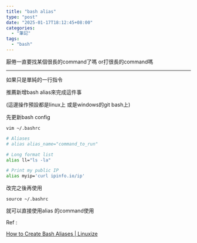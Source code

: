 ```yaml
---
title: "bash alias"
type: "post"
date: "2025-01-17T18:12:45+08:00"
categories: 
  - "筆記"
tags:
  - "bash"
---
```


厭倦一直要找某個很長的command了嗎
or打很長的command嗎

<!--more-->

---

如果只是單純的一行指令

推薦新增bash alias來完成這件事

(這邊操作預設都是linux上 或是windows的git bash上)

先更新bash config

`vim ~/.bashrc`

```bash
# Aliases
# alias alias_name="command_to_run"

# Long format list
alias ll="ls -la"

# Print my public IP
alias myip='curl ipinfo.io/ip'
```

改完之後再使用

`source ~/.bashrc`

就可以直接使用alias 的command使用

Ref :

[How to Create Bash Aliases | Linuxize](https://linuxize.com/post/how-to-create-bash-aliases/)